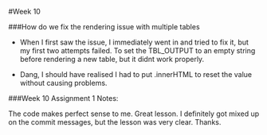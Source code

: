 #Week 10

###How do we fix the rendering issue with multiple tables
- When I first saw the issue, I immediately went in and tried to fix it, but my first two attempts failed. To set the TBL_OUTPUT to an empty string before rendering a new table, but it didnt work properly. 

- Dang, I should have realised I had to put .innerHTML to reset the value without causing problems.



###Week 10 Assignment 1 Notes:

The code makes perfect sense to me. Great lesson. I definitely got mixed up on the commit messages, but the lesson was very clear. Thanks.
